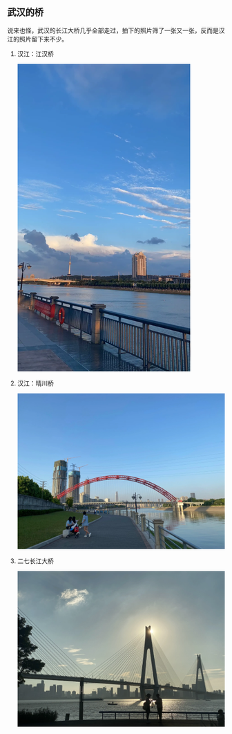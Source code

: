 ## 武汉的桥

说来也怪，武汉的长江大桥几乎全部走过，拍下的照片筛了一张又一张，反而是汉江的照片留下来不少。

1.  汉江：江汉桥

    <img src="./bridge.webp" style="width: 400px" />

2.  汉江：晴川桥

    <img src="./bridge-3.webp" style="width: 800px" />

3.  二七长江大桥

     <img src="./27.webp" style="width: 800px" />
